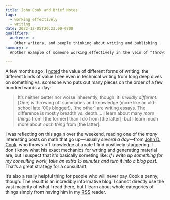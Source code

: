 ```yaml
---
title: John Cook and Brief Notes
tags:
  - working effectively
  - writing
date: 2022-12-05T20:23:00-0700
qualifiers:
  audience: >
    Other writers, and people thinking about writing and publishing.
summary: >
  Another example of someone working effectively in the vein of “throwing off” many small pieces of knowledge.

---
```


A few months ago, I [noted](https://v5.chriskrycho.com/journal/long-and-short/) the value of different forms of writing: the different kinds of value I see even in technical writing from long deep dives on something vs. someone who puts out many pieces on the order of a few hundred words a day:

> It’s neither better nor worse inherently, though: it is *wildly different*. \[One] is throwing off summaries and knowledge (more like an old-school late ’00s blogger!), \[the other] are writing essays. The difference is mostly breadth vs. depth.… I learn about many *more things* from \[the former] than I do from \[the latter]; but I learn much more about *each thing* from \[the latter].

I was reflecting on this again over the weekend, reading one of the *many* interesting posts on math that go up—usually *several a day*—from [John D. Cook](https://www.johndcook.com/blog/services-2/), who throws off knowledge at a rate I find positively staggering. I don't know what his exact mechanics for writing and generating material are, but I suspect that it's basically someting like: *If I write up something for my consulting work, take an extra 15 minutes and turn it into a blog post.* That’s a great strategy for a consultant.

It’s also a really helpful thing for people who will never pay Cook a penny, though: The result is an incredibly informative blog. I cannot directly use the vast majority of what I read there, but I learn about whole categories of things simply from having him in my <abbr title="really simple syndication">RSS</abbr> reader.
